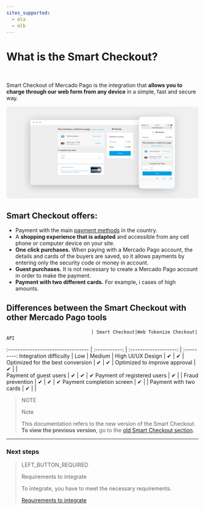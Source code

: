 ```yaml
---
sites_supported:
  - mla
  - mlb
---
```


# What is the Smart Checkout?
<br/>

Smart Checkout of Mercado Pago is the integration that **allows you to charge through our web form from any device** in a simple, fast and secure way. 

![Basic-Checkout](/images/web-payment-checkout/cho-introduction.png)


## Smart Checkout offers:

* Payment with the main <a href="https://www.mercadopago.com.ar/ayuda/medios-de-pago-cuotas-promociones_264" target="_blank">payment methods</a> in the country.
* A **shopping experience that is adapted** and accessible from any cell phone or computer device on your site.  
* **One click purchases.** When paying with a Mercado Pago account, the details and cards of the buyers are saved, so it allows payments by entering only the security code or money in account.
* **Guest purchases.** It is not necessary to create a Mercado Pago account in order to make the payment.
* **Payment with two different cards.** For example, i cases of high amounts.


## Differences between the Smart Checkout with other Mercado Pago tools

                                   | Smart Checkout|Web Tokenize Checkout|      API
:---------------------------------  | :-----------: | :-------------------: | :---------:
Integration difficulty		  	      |     Low    |       Medium         |     High
UI/UX Design 							  	       |      ✔      |         ✔           |
Optimized for the best conversion	   |      ✔      |         ✔           |
Optimized to improve approval        |      ✔      |                     |  
Payment of guest users        	     |      ✔      |         ✔           |      ✔
Payment of registered users          |      ✔      |                     |
Fraud prevention               	     |      ✔      |         ✔           |      ✔
Payment completion screen		         |      ✔      |                     |
Payment with two cards		           |      ✔      |                     |

> NOTE
>
> Note
>
> This documentation refers to the new version of the Smart Checkout. **To view the previous version**, go to the [old Smart Checkout section](https://www.mercadopago.com.ar/developers/en/guides/payments/web-payment-checkout/v1/introduction/).

---

### Next steps

> LEFT_BUTTON_REQUIRED
>
> Requirements to integrate
>
> To integrate, you have to meet the necessary requirements.
>
> [Requirements to integrate](http://www.mercadopago.com.ar/developers/es/guides/payments/web-payment-checkout/previous-requirements/)
>
